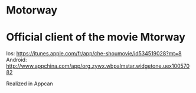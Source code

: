 Motorway 
========

Official client of the movie Mtorway 
==

Ios: https://itunes.apple.com/fr/app/che-shoumovie/id534519028?mt=8
Android: http://www.appchina.com/app/org.zywx.wbpalmstar.widgetone.uex10057082

Realized in Appcan 
